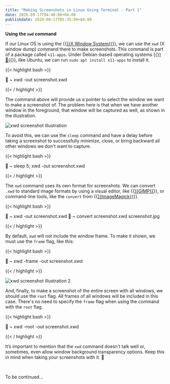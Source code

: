 ```yaml
---
title: "Making Screenshots in Linux Using Terminal - Part 1"
date: 2020-09-17T04:48:08+04:00
publishdate: 2020-09-17T05:35:00+04:00
---
```



**Using the `xwd` command**

If our Linux OS is using the {{<a href="https://linux.die.net/man/7/x" target="_blank" rel="noopener noreferrer">}}X Window System{{</a>}}, we can use the `xwd` (X window dump) command there to make screenshots. This command is part of a package called `x11-apps`. Under Debian-based operating systems {{<a href="https://distrowatch.com/search.php?basedon=Debian" target="_blank" rel="noopener noreferrer">}}🔗{{</a>}}, like Ubuntu, we can run `sudo apt install x11-apps` to install it. 

{{< highlight bash >}}

🚀 ~ xwd -out screenshot.xwd

{{< / highlight >}}

The command above will provide us a pointer to select the window we want to make a screenshot of. The problem here is that when we have another window in the foreground, that window will be captured as well, as shown in the illustration.

![xwd screenshot illustration](https://res.cloudinary.com/oorkan/image/upload/v1600306477/blog/img/topics/linux/xwd_screenshot_illustration-480x_z4cnwo.png)

To avoid this, we can use the `sleep` command and have a delay before taking a screenshot to successfully minimize, close, or bring backward all other windows we don't want to capture.

{{< highlight bash >}}

🚀 ~ sleep 5; xwd -out screenshot.xwd

{{< / highlight >}}

The `xwd` command uses its own format for screenshots. We can convert `.xwd` to standard image formats by using a visual editor, like {{<a href="https://www.gimp.org/" target="_blank" rel="noopener noreferrer">}}GIMP{{</a>}}, or command-line tools, like the `convert` from {{<a href="https://imagemagick.org/script/index.php" target="_blank" rel="noopener noreferrer">}}ImageMagick{{</a>}}.

{{< highlight bash >}}

🚀 ~ xwd -out screenshot.xwd
🚀 ~ convert screenshot.xwd screenshot.jpg

{{< / highlight >}}

By default, `xwd` will not include the window frame. To make it shown, we must use the `frame` flag, like this: 

{{< highlight bash >}}

🚀 ~ xwd -frame -out screenshot.xwd

{{< / highlight >}}

![xwd screenshot illustration 2](https://res.cloudinary.com/oorkan/image/upload/v1600306477/blog/img/topics/linux/xwd_screenshot_illustration-2-480x_tcg3zd.png)

And, finally, to make a screenshot of the entire screen with all windows, we should use the `root` flag. All frames of all windows will be included in this case. There's no need to specify the `frame` flag when using the command with the `root` flag.

{{< highlight bash >}}

🚀 ~ xwd -root -out screenshot.xwd

{{< / highlight >}}

It’s important to mention that the `xwd` command doesn't talk well or, sometimes, even allow window background transparency options. Keep this in mind when taking your screenshots with it. 🙂

&nbsp;

To be continued...

